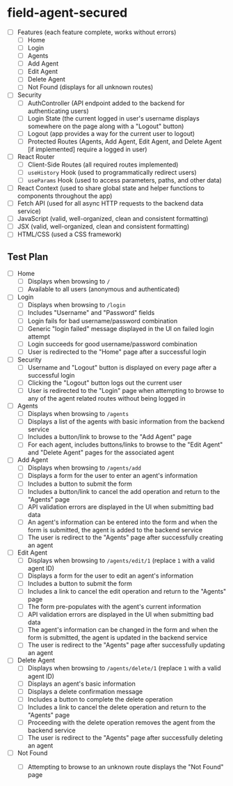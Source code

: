 # field-agent-secured

* [ ] Features (each feature complete, works without errors)
  * [ ] Home
  * [ ] Login
  * [ ] Agents
  * [ ] Add Agent
  * [ ] Edit Agent
  * [ ] Delete Agent
  * [ ] Not Found (displays for all unknown routes)
* [ ] Security
  * [ ] AuthController (API endpoint added to the backend for authenticating users)
  * [ ] Login State (the current logged in user's username displays somewhere on the page along with a "Logout" button)
  * [ ] Logout (app provides a way for the current user to logout)
  * [ ] Protected Routes (Agents, Add Agent, Edit Agent, and Delete Agent [if implemented] require a logged in user)
* [ ] React Router
  * [ ] Client-Side Routes (all required routes implemented)
  * [ ] `useHistory` Hook (used to programmatically redirect users)
  * [ ] `useParams` Hook (used to access parameters, paths, and other data)
* [ ] React Context (used to share global state and helper functions to components throughout the app)
* [ ] Fetch API (used for all async HTTP requests to the backend data service)
* [ ] JavaScript (valid, well-organized, clean and consistent formatting)
* [ ] JSX (valid, well-organized, clean and consistent formatting)
* [ ] HTML/CSS (used a CSS framework)

## Test Plan

* [ ] Home
  * [ ] Displays when browsing to `/`
  * [ ] Available to all users (anonymous and authenticated)
* [ ] Login
  * [ ] Displays when browsing to `/login`
  * [ ] Includes "Username" and "Password" fields
  * [ ] Login fails for bad username/password combination
  * [ ] Generic "login failed" message displayed in the UI on failed login attempt
  * [ ] Login succeeds for good username/password combination
  * [ ] User is redirected to the "Home" page after a successful login
* [ ] Security
  * [ ] Username and "Logout" button is displayed on every page after a successful login
  * [ ] Clicking the "Logout" button logs out the current user
  * [ ] User is redirected to the "Login" page when attempting to browse to any of the agent related routes without being logged in
* [ ] Agents
  * [ ] Displays when browsing to `/agents`
  * [ ] Displays a list of the agents with basic information from the backend service
  * [ ] Includes a button/link to browse to the "Add Agent" page
  * [ ] For each agent, includes buttons/links to browse to the "Edit Agent" and "Delete Agent" pages for the associated agent
* [ ] Add Agent
  * [ ] Displays when browsing to `/agents/add`
  * [ ] Displays a form for the user to enter an agent's information
  * [ ] Includes a button to submit the form
  * [ ] Includes a button/link to cancel the add operation and return to the "Agents" page
  * [ ] API validation errors are displayed in the UI when submitting bad data
  * [ ] An agent's information can be entered into the form and when the form is submitted, the agent is added to the backend service
  * [ ] The user is redirect to the "Agents" page after successfully creating an agent
* [ ] Edit Agent
  * [ ] Displays when browsing to `/agents/edit/1` (replace `1` with a valid agent ID)
  * [ ] Displays a form for the user to edit an agent's information
  * [ ] Includes a button to submit the form
  * [ ] Includes a link to cancel the edit operation and return to the "Agents" page
  * [ ] The form pre-populates with the agent's current information
  * [ ] API validation errors are displayed in the UI when submitting bad data
  * [ ] The agent's information can be changed in the form and when the form is submitted, the agent is updated in the backend service
  * [ ] The user is redirect to the "Agents" page after successfully updating an agent
* [ ] Delete Agent
  * [ ] Displays when browsing to `/agents/delete/1` (replace `1` with a valid agent ID)
  * [ ] Displays an agent's basic information
  * [ ] Displays a delete confirmation message
  * [ ] Includes a button to complete the delete operation
  * [ ] Includes a link to cancel the delete operation and return to the "Agents" page
  * [ ] Proceeding with the delete operation removes the agent from the backend service
  * [ ] The user is redirect to the "Agents" page after successfully deleting an agent
* [ ] Not Found
  * [ ] Attempting to browse to an unknown route displays the "Not Found" page
 